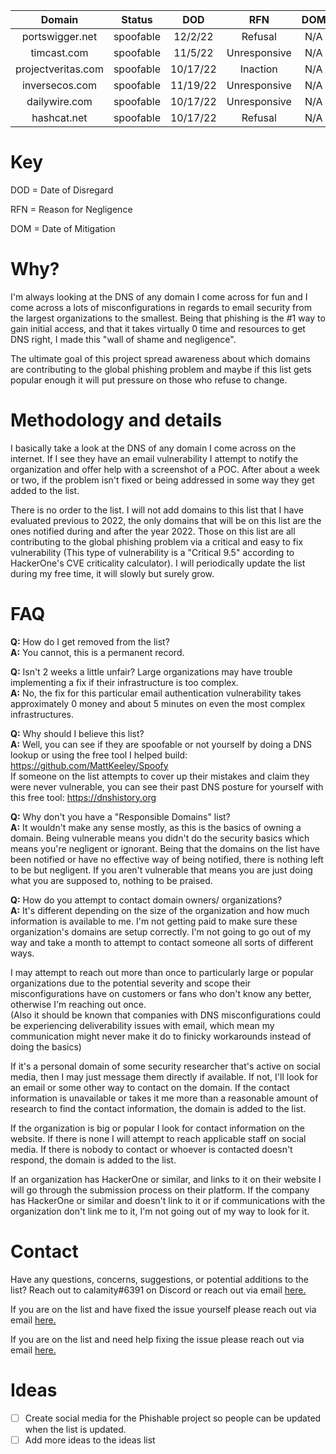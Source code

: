 | **Domain**         | **Status**    | **DOD** | **RFN**    |**DOM**|
|:------------------:|:-------------:|:-------:|:----------:|:-----:|
| portswigger.net    | spoofable     | 12/2/22 |Refusal     | N/A   |
| timcast.com        | spoofable     | 11/5/22 |Unresponsive| N/A   |
| projectveritas.com | spoofable     | 10/17/22|Inaction    | N/A   |
| inversecos.com     | spoofable     | 11/19/22|Unresponsive| N/A   |
| dailywire.com      | spoofable     | 10/17/22|Unresponsive| N/A   |
| hashcat.net        | spoofable     | 10/17/22|Refusal     | N/A   |





# Key

DOD = Date of Disregard 

RFN = Reason for Negligence

DOM = Date of Mitigation


# Why?
I'm always looking at the DNS of any domain I come across for fun and I come across a lots of misconfigurations in regards to email security from the largest organizations to the smallest. Being that phishing is the #1 way to gain initial access, and that it takes virtually 0 time and resources to get DNS right, I made this "wall of shame and negligence". 
	
The ultimate goal of this project spread awareness about which domains are contributing to the global phishing problem and maybe if this list gets popular enough it will put pressure on those who refuse to change.

# Methodology and details
I basically take a look at the DNS of any domain I come across on the internet. If I see they have an email vulnerability I attempt to notify the organization and offer help with a screenshot of a POC. After about a week or two, if the problem isn't fixed or being addressed in some way they get added to the list.

There is no order to the list. I will not add domains to this list that I have evaluated previous to 2022, the only domains that will be on this list are the ones notified during and after the year 2022. Those on this list are all contributing to the global phishing problem via a critical and easy to fix vulnerability (This type of vulnerability is a "Critical 9.5" according to HackerOne's CVE criticality calculator). I will periodically update the list during my free time, it will slowly but surely grow. 

# FAQ

**Q:** How do I get removed from the list?  
**A:** You cannot, this is a permanent record.

**Q:** Isn't 2 weeks a little unfair? Large organizations may have trouble implementing a fix if their infrastructure is too complex.  
**A:** No, the fix for this particular email authentication vulnerability takes approximately 0 money and about 5 minutes on even the most complex infrastructures.

**Q:** Why should I believe this list?  
**A:** Well, you can see if they are spoofable or not yourself by doing a DNS lookup or using the free tool I helped build: https://github.com/MattKeeley/Spoofy  
If someone on the list attempts to cover up their mistakes and claim they were never vulnerable, you can see their past DNS posture for yourself with this free tool: https://dnshistory.org

**Q:** Why don't you have a "Responsible Domains" list?  
**A:** It wouldn't make any sense mostly, as this is the basics of owning a domain. Being vulnerable means you didn't do the security basics which means you're negligent or ignorant. Being that the domains on the list have been notified or have no effective way of being notified, there is nothing left to be but negligent. If you aren't vulnerable that means you are just doing what you are supposed to, nothing to be praised.  

**Q:** How do you attempt to contact domain owners/ organizations?  
**A:** It's different depending on the size of the organization and how much information is available to me. I'm not getting paid to make sure these organization's domains are setup correctly. I'm not going to go out of my way and take a month to attempt to contact someone all sorts of different ways. 

I may attempt to reach out more than once to particularly large or popular organizations due to the potential severity and scope their misconfigurations have on customers or fans who don't know any better, otherwise I'm reaching out once.  
(Also it should be known that companies with DNS misconfigurations could be experiencing deliverability issues with email, which mean my communication might never make it do to finicky workarounds instead of doing the basics)
  
If it's a personal domain of some security researcher that's active on social media, then I may just message them directly if available. If not, I'll look for an email or some other way to contact on the domain. If the contact information is unavailable or takes it me more than a reasonable amount of research to find the contact information, the domain is added to the list.

If the organization is big or popular I look for contact information on the website. If there is none I will attempt to reach applicable staff on social media. If there is nobody to contact or whoever is contacted doesn't respond, the domain is added to the list.

If an organization has HackerOne or similar, and links to it on their website I will go through the submission process on their platform. If the company has HackerOne or similar and doesn't link to it or if communications with the organization don't link me to it, I'm not going out of my way to look for it.

# Contact
Have any questions, concerns, suggestions, or potential additions to the list? Reach out to calamity#6391 on Discord or reach out via email <a href="mailto:emailsecuritytest@protonmail.com?subject=Phishable">here.</a>

If you are on the list and have fixed the issue yourself please reach out via email <a href="mailto:emailsecuritytest@protonmail.com?subject=I fixed my domain!">here.</a>

If you are on the list and need help fixing the issue please reach out via email <a href="mailto:emailsecuritytest@protonmail.com?subject=I need help fixing my domain!">here.</a>

# Ideas
- [ ] Create social media for the Phishable project so people can be updated when the list is updated.
- [ ] Add more ideas to the ideas list
